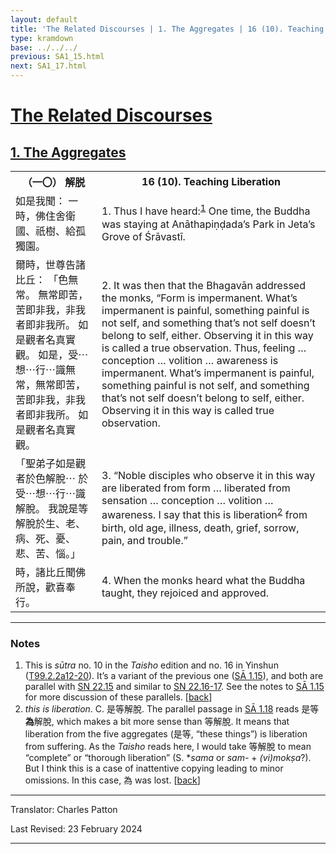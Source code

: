 ```yaml
---
layout: default
title: 'The Related Discourses | 1. The Aggregates | 16 (10). Teaching Liberation'
type: kramdown
base: ../../../
previous: SA1_15.html
next: SA1_17.html
---
```


<h1><a href='../index.html'>The Related Discourses</a></h1>
<h2><a href='index.html'>1. The Aggregates</a></h2>

<table class="trans">
  <th class='ch'>（一〇） 解脱</th>
  <th class='en'>16 (10). Teaching Liberation</th>
  <tr>
    <td title='t99.2.2a12'>如是我聞： 一時，佛住舍衛國、祇樹、給孤獨園。</td>
    <td id='p1'>1. Thus I have heard:<sup id="ref1"><a href="#n1">1</a></sup> One time, the Buddha was staying at Anāthapiṇḍada’s Park in Jeta’s Grove of Śrāvastī.</td>
  </tr>
  <tr>
    <td title='t99.2.2a13'>爾時，世尊告諸比丘： 「色無常。 無常即苦，苦即非我，非我者即非我所。 如是觀者名真實觀。 如是，受⋯想⋯行⋯識無常，無常即苦，苦即非我，非我者即非我所。 如是觀者名真實觀。</td>
    <td id='p2'>2. It was then that the Bhagavān addressed the monks, “Form is impermanent. What’s impermanent is painful, something painful is not self, and something that’s not self doesn’t belong to self, either. Observing it in this way is called a true observation. Thus, feeling … conception … volition … awareness is impermanent. What’s impermanent is painful, something painful is not self, and something that’s not self doesn’t belong to self, either. Observing it in this way is called true observation.</td>
  </tr>
  <tr>
    <td title='t99.2.2a17'>「聖弟子如是觀者於色解脫⋯ 於受⋯想⋯行⋯識解脫。 我說是等解脫於生、老、病、死、憂、悲、苦、惱。」</td>
    <td id='p3'>3. “Noble disciples who observe it in this way are liberated from form … liberated from sensation … conception … volition … awareness. I say that this is liberation<sup id="ref2"><a href="#n2">2</a></sup> from birth, old age, illness, death, grief, sorrow, pain, and trouble.”</td>
  </tr>
  <tr>
    <td title='t99.2.2a19'>時，諸比丘聞佛所說，歡喜奉行。</td>
    <td id='p4'>4. When the monks heard what the Buddha taught, they rejoiced and approved.</td>
  </tr>
</table>

<hr/>

<h3 id="notes">Notes</h3>

<ol>
<li id="n1">This is <em>sūtra</em> no. 10 in the <cite>Taisho</cite> edition and no. 16 in Yinshun (<a href="https://cbetaonline.dila.edu.tw/zh/T02n0099_p0002a12" target="_blank">T99.2.2a12-20</a>). It’s a variant of the previous one (<a href="SA1_15.html" target="_blank">SĀ 1.15</a>), and both are parallel with <a href="https://suttacentral.net/sn22.15" target="_blank">SN 22.15</a> and similar to <a href="https://suttacentral.net/sn22.16" target="_blank">SN 22.16-17</a>. See the notes to <a href="SA1_15.html" target="_blank">SĀ 1.15</a> for more discussion of these parallels. [<a href="#ref1">back</a>]</li>
<li id="n2"><em>this is liberation</em>. C. 是等解脫. The parallel passage in <a href="SA1_18.html" target="_blank">SĀ 1.18</a> reads 是等<strong>為</strong>解脫, which makes a bit more sense than 等解脫. It means that liberation from the five aggregates (是等, “these things”) is liberation from suffering. As the <cite>Taisho</cite> reads here, I would take 等解脫 to mean “complete” or “thorough liberation” (S. *<em>sama</em> or <em>sam-</em> + <em>(vi)mokṣa</em>?). But I think this is a case of inattentive copying leading to minor omissions. In this case, 為 was lost. [<a href="#ref2">back</a>]</li>
</ol>
<hr/>

<p class="translator">Translator: Charles Patton</p>
<p class='revised'>Last Revised: 23 February 2024</p>

<hr/>